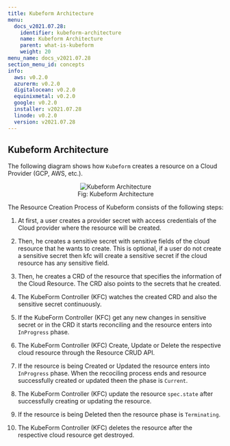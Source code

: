 ```yaml
---
title: Kubeform Architecture
menu:
  docs_v2021.07.28:
    identifier: kubeform-architecture
    name: Kubeform Architecture
    parent: what-is-kubeform
    weight: 20
menu_name: docs_v2021.07.28
section_menu_id: concepts
info:
  aws: v0.2.0
  azurerm: v0.2.0
  digitalocean: v0.2.0
  equinixmetal: v0.2.0
  google: v0.2.0
  installer: v2021.07.28
  linode: v0.2.0
  version: v2021.07.28
---
```


## Kubeform Architecture

The following diagram shows how `Kubeform` creates a resource on a Cloud Provider (GCP, AWS, etc.).

<figure align="center">
 <img alt="Kubeform Architecture" src="/docs/v2021.07.28/images/concepts/what-is-kubeform/architecture.jpg">
 <figcaption align="center">Fig: Kubeform Architecture</figcaption>
</figure>

The Resource Creation Process of Kubeform consists of the following steps:

1. At first, a user creates a provider secret with access credentials of the Cloud provider where the resource will be created.

2. Then, he creates a sensitive secret with sensitive fields of the cloud resource that he wants to create. This is optional, if a user do not create a sensitive secret then kfc will create a sensitive secret if the cloud resource has any sensitive field.

3. Then, he creates a CRD of the resource that specifies the information of the Cloud Resource. The CRD also points to the secrets that he created.

4. The KubeForm Controller (KFC) watches the created CRD and also the sensitive secret continuously.

5. If the KubeForm Controller (KFC) get any new changes in sensitive secret or in the CRD it starts reconciling and the resource enters into `InProgress` phase.
   
6. The KubeForm Controller (KFC) Create, Update or Delete the respective cloud resource through the Resource CRUD API.  

7. If the resource is being Created or Updated the resource enters into `InProgress` phase. When the recociling process ends and resource successfully created or updated theen the phase is `Current`.

8. The KubeForm Controller (KFC) update the resource `spec.state` after successfully creating or updating the resource.

9. If the resource is being Deleted then the resource phase is `Terminating`.

10. The KubeForm Controller (KFC) deletes the resource after the respective cloud resource get destroyed.